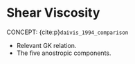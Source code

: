 # Shear Viscosity

CONCEPT: {cite:p}`daivis_1994_comparison`

- Relevant GK relation.
- The five anostropic components.
